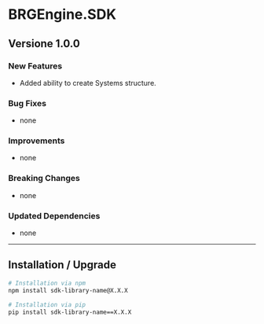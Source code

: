 # BRGEngine.SDK

## Versione 1.0.0

### New Features
- Added ability to create Systems structure.

### Bug Fixes
- none

### Improvements
- none

### Breaking Changes
- none

### Updated Dependencies
- none

---

## Installation / Upgrade

```bash
# Installation via npm
npm install sdk-library-name@X.X.X

# Installation via pip
pip install sdk-library-name==X.X.X